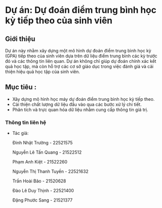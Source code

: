 # Dự án: Dự đoán điểm trung bình học kỳ tiếp theo của sinh viên
## Giới thiệu
Dự án này nhằm xây dựng một mô hình dự đoán điểm trung bình học kỳ (GPA) tiếp theo của sinh viên dựa trên dữ liệu điểm trung bình các kỳ trước đó và các thông tin liên quan. Dự án không chỉ giúp dự đoán chính xác kết quả học tập, mà còn hỗ trợ các cơ sở giáo dục trong việc đánh giá và cải thiện hiệu quả học tập của sinh viên.

## Mục tiêu : 
- Xây dựng mô hình học máy dự đoán điểm trung bình học kỳ tiếp theo.
- Cải thiện chất lượng dữ liệu đầu vào qua các bước xử lý chi tiết.
- Phân tích và trực quan hóa dữ liệu nhằm cung cấp thông tin giá trị.

### Thông tin liên hệ
- Tác giả:
  
  Đinh Nhật Trường - 22521575
  
  Nguyễn Lê Tấn Quang - 21522512
  
  Phạm Anh Kiệt - 21522260
  
  Nguyễn Thị Thanh Tuyền - 22521632
  
  Trần Hoài Bão - 21520628
  
  Đào Lê Duy Thịnh - 22521400
  
  Đặng Phước Sang - 21521377
  








